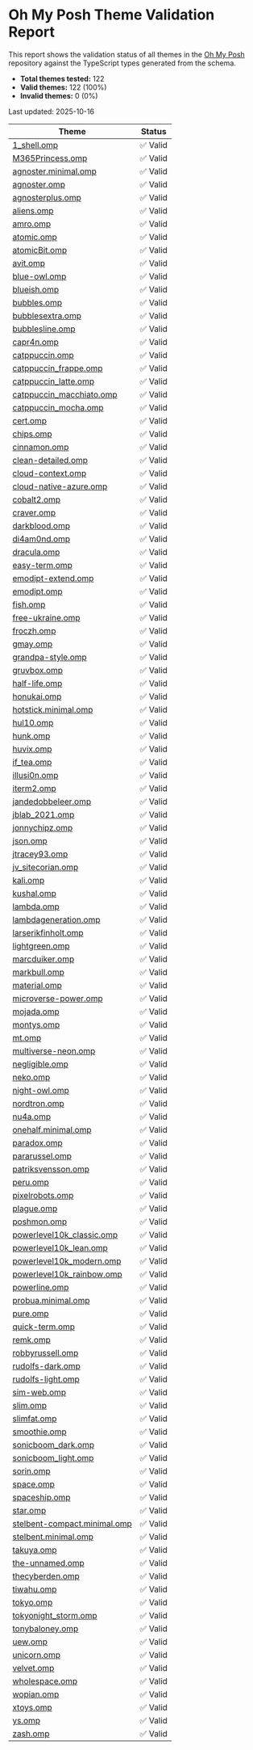 # Oh My Posh Theme Validation Report

This report shows the validation status of all themes in the [Oh My Posh](https://github.com/JanDeDobbeleer/oh-my-posh) repository against the TypeScript types generated from the schema.

- **Total themes tested:** 122
- **Valid themes:** 122 (100%)
- **Invalid themes:** 0 (0%)

Last updated: 2025-10-16

| Theme | Status |
|-------|--------|
| [1_shell.omp](https://github.com/JanDeDobbeleer/oh-my-posh/blob/main/themes/1_shell.omp.json) | ✅ Valid |
| [M365Princess.omp](https://github.com/JanDeDobbeleer/oh-my-posh/blob/main/themes/M365Princess.omp.json) | ✅ Valid |
| [agnoster.minimal.omp](https://github.com/JanDeDobbeleer/oh-my-posh/blob/main/themes/agnoster.minimal.omp.json) | ✅ Valid |
| [agnoster.omp](https://github.com/JanDeDobbeleer/oh-my-posh/blob/main/themes/agnoster.omp.json) | ✅ Valid |
| [agnosterplus.omp](https://github.com/JanDeDobbeleer/oh-my-posh/blob/main/themes/agnosterplus.omp.json) | ✅ Valid |
| [aliens.omp](https://github.com/JanDeDobbeleer/oh-my-posh/blob/main/themes/aliens.omp.json) | ✅ Valid |
| [amro.omp](https://github.com/JanDeDobbeleer/oh-my-posh/blob/main/themes/amro.omp.json) | ✅ Valid |
| [atomic.omp](https://github.com/JanDeDobbeleer/oh-my-posh/blob/main/themes/atomic.omp.json) | ✅ Valid |
| [atomicBit.omp](https://github.com/JanDeDobbeleer/oh-my-posh/blob/main/themes/atomicBit.omp.json) | ✅ Valid |
| [avit.omp](https://github.com/JanDeDobbeleer/oh-my-posh/blob/main/themes/avit.omp.json) | ✅ Valid |
| [blue-owl.omp](https://github.com/JanDeDobbeleer/oh-my-posh/blob/main/themes/blue-owl.omp.json) | ✅ Valid |
| [blueish.omp](https://github.com/JanDeDobbeleer/oh-my-posh/blob/main/themes/blueish.omp.json) | ✅ Valid |
| [bubbles.omp](https://github.com/JanDeDobbeleer/oh-my-posh/blob/main/themes/bubbles.omp.json) | ✅ Valid |
| [bubblesextra.omp](https://github.com/JanDeDobbeleer/oh-my-posh/blob/main/themes/bubblesextra.omp.json) | ✅ Valid |
| [bubblesline.omp](https://github.com/JanDeDobbeleer/oh-my-posh/blob/main/themes/bubblesline.omp.json) | ✅ Valid |
| [capr4n.omp](https://github.com/JanDeDobbeleer/oh-my-posh/blob/main/themes/capr4n.omp.json) | ✅ Valid |
| [catppuccin.omp](https://github.com/JanDeDobbeleer/oh-my-posh/blob/main/themes/catppuccin.omp.json) | ✅ Valid |
| [catppuccin_frappe.omp](https://github.com/JanDeDobbeleer/oh-my-posh/blob/main/themes/catppuccin_frappe.omp.json) | ✅ Valid |
| [catppuccin_latte.omp](https://github.com/JanDeDobbeleer/oh-my-posh/blob/main/themes/catppuccin_latte.omp.json) | ✅ Valid |
| [catppuccin_macchiato.omp](https://github.com/JanDeDobbeleer/oh-my-posh/blob/main/themes/catppuccin_macchiato.omp.json) | ✅ Valid |
| [catppuccin_mocha.omp](https://github.com/JanDeDobbeleer/oh-my-posh/blob/main/themes/catppuccin_mocha.omp.json) | ✅ Valid |
| [cert.omp](https://github.com/JanDeDobbeleer/oh-my-posh/blob/main/themes/cert.omp.json) | ✅ Valid |
| [chips.omp](https://github.com/JanDeDobbeleer/oh-my-posh/blob/main/themes/chips.omp.json) | ✅ Valid |
| [cinnamon.omp](https://github.com/JanDeDobbeleer/oh-my-posh/blob/main/themes/cinnamon.omp.json) | ✅ Valid |
| [clean-detailed.omp](https://github.com/JanDeDobbeleer/oh-my-posh/blob/main/themes/clean-detailed.omp.json) | ✅ Valid |
| [cloud-context.omp](https://github.com/JanDeDobbeleer/oh-my-posh/blob/main/themes/cloud-context.omp.json) | ✅ Valid |
| [cloud-native-azure.omp](https://github.com/JanDeDobbeleer/oh-my-posh/blob/main/themes/cloud-native-azure.omp.json) | ✅ Valid |
| [cobalt2.omp](https://github.com/JanDeDobbeleer/oh-my-posh/blob/main/themes/cobalt2.omp.json) | ✅ Valid |
| [craver.omp](https://github.com/JanDeDobbeleer/oh-my-posh/blob/main/themes/craver.omp.json) | ✅ Valid |
| [darkblood.omp](https://github.com/JanDeDobbeleer/oh-my-posh/blob/main/themes/darkblood.omp.json) | ✅ Valid |
| [di4am0nd.omp](https://github.com/JanDeDobbeleer/oh-my-posh/blob/main/themes/di4am0nd.omp.json) | ✅ Valid |
| [dracula.omp](https://github.com/JanDeDobbeleer/oh-my-posh/blob/main/themes/dracula.omp.json) | ✅ Valid |
| [easy-term.omp](https://github.com/JanDeDobbeleer/oh-my-posh/blob/main/themes/easy-term.omp.json) | ✅ Valid |
| [emodipt-extend.omp](https://github.com/JanDeDobbeleer/oh-my-posh/blob/main/themes/emodipt-extend.omp.json) | ✅ Valid |
| [emodipt.omp](https://github.com/JanDeDobbeleer/oh-my-posh/blob/main/themes/emodipt.omp.json) | ✅ Valid |
| [fish.omp](https://github.com/JanDeDobbeleer/oh-my-posh/blob/main/themes/fish.omp.json) | ✅ Valid |
| [free-ukraine.omp](https://github.com/JanDeDobbeleer/oh-my-posh/blob/main/themes/free-ukraine.omp.json) | ✅ Valid |
| [froczh.omp](https://github.com/JanDeDobbeleer/oh-my-posh/blob/main/themes/froczh.omp.json) | ✅ Valid |
| [gmay.omp](https://github.com/JanDeDobbeleer/oh-my-posh/blob/main/themes/gmay.omp.json) | ✅ Valid |
| [grandpa-style.omp](https://github.com/JanDeDobbeleer/oh-my-posh/blob/main/themes/grandpa-style.omp.json) | ✅ Valid |
| [gruvbox.omp](https://github.com/JanDeDobbeleer/oh-my-posh/blob/main/themes/gruvbox.omp.json) | ✅ Valid |
| [half-life.omp](https://github.com/JanDeDobbeleer/oh-my-posh/blob/main/themes/half-life.omp.json) | ✅ Valid |
| [honukai.omp](https://github.com/JanDeDobbeleer/oh-my-posh/blob/main/themes/honukai.omp.json) | ✅ Valid |
| [hotstick.minimal.omp](https://github.com/JanDeDobbeleer/oh-my-posh/blob/main/themes/hotstick.minimal.omp.json) | ✅ Valid |
| [hul10.omp](https://github.com/JanDeDobbeleer/oh-my-posh/blob/main/themes/hul10.omp.json) | ✅ Valid |
| [hunk.omp](https://github.com/JanDeDobbeleer/oh-my-posh/blob/main/themes/hunk.omp.json) | ✅ Valid |
| [huvix.omp](https://github.com/JanDeDobbeleer/oh-my-posh/blob/main/themes/huvix.omp.json) | ✅ Valid |
| [if_tea.omp](https://github.com/JanDeDobbeleer/oh-my-posh/blob/main/themes/if_tea.omp.json) | ✅ Valid |
| [illusi0n.omp](https://github.com/JanDeDobbeleer/oh-my-posh/blob/main/themes/illusi0n.omp.json) | ✅ Valid |
| [iterm2.omp](https://github.com/JanDeDobbeleer/oh-my-posh/blob/main/themes/iterm2.omp.json) | ✅ Valid |
| [jandedobbeleer.omp](https://github.com/JanDeDobbeleer/oh-my-posh/blob/main/themes/jandedobbeleer.omp.json) | ✅ Valid |
| [jblab_2021.omp](https://github.com/JanDeDobbeleer/oh-my-posh/blob/main/themes/jblab_2021.omp.json) | ✅ Valid |
| [jonnychipz.omp](https://github.com/JanDeDobbeleer/oh-my-posh/blob/main/themes/jonnychipz.omp.json) | ✅ Valid |
| [json.omp](https://github.com/JanDeDobbeleer/oh-my-posh/blob/main/themes/json.omp.json) | ✅ Valid |
| [jtracey93.omp](https://github.com/JanDeDobbeleer/oh-my-posh/blob/main/themes/jtracey93.omp.json) | ✅ Valid |
| [jv_sitecorian.omp](https://github.com/JanDeDobbeleer/oh-my-posh/blob/main/themes/jv_sitecorian.omp.json) | ✅ Valid |
| [kali.omp](https://github.com/JanDeDobbeleer/oh-my-posh/blob/main/themes/kali.omp.json) | ✅ Valid |
| [kushal.omp](https://github.com/JanDeDobbeleer/oh-my-posh/blob/main/themes/kushal.omp.json) | ✅ Valid |
| [lambda.omp](https://github.com/JanDeDobbeleer/oh-my-posh/blob/main/themes/lambda.omp.json) | ✅ Valid |
| [lambdageneration.omp](https://github.com/JanDeDobbeleer/oh-my-posh/blob/main/themes/lambdageneration.omp.json) | ✅ Valid |
| [larserikfinholt.omp](https://github.com/JanDeDobbeleer/oh-my-posh/blob/main/themes/larserikfinholt.omp.json) | ✅ Valid |
| [lightgreen.omp](https://github.com/JanDeDobbeleer/oh-my-posh/blob/main/themes/lightgreen.omp.json) | ✅ Valid |
| [marcduiker.omp](https://github.com/JanDeDobbeleer/oh-my-posh/blob/main/themes/marcduiker.omp.json) | ✅ Valid |
| [markbull.omp](https://github.com/JanDeDobbeleer/oh-my-posh/blob/main/themes/markbull.omp.json) | ✅ Valid |
| [material.omp](https://github.com/JanDeDobbeleer/oh-my-posh/blob/main/themes/material.omp.json) | ✅ Valid |
| [microverse-power.omp](https://github.com/JanDeDobbeleer/oh-my-posh/blob/main/themes/microverse-power.omp.json) | ✅ Valid |
| [mojada.omp](https://github.com/JanDeDobbeleer/oh-my-posh/blob/main/themes/mojada.omp.json) | ✅ Valid |
| [montys.omp](https://github.com/JanDeDobbeleer/oh-my-posh/blob/main/themes/montys.omp.json) | ✅ Valid |
| [mt.omp](https://github.com/JanDeDobbeleer/oh-my-posh/blob/main/themes/mt.omp.json) | ✅ Valid |
| [multiverse-neon.omp](https://github.com/JanDeDobbeleer/oh-my-posh/blob/main/themes/multiverse-neon.omp.json) | ✅ Valid |
| [negligible.omp](https://github.com/JanDeDobbeleer/oh-my-posh/blob/main/themes/negligible.omp.json) | ✅ Valid |
| [neko.omp](https://github.com/JanDeDobbeleer/oh-my-posh/blob/main/themes/neko.omp.json) | ✅ Valid |
| [night-owl.omp](https://github.com/JanDeDobbeleer/oh-my-posh/blob/main/themes/night-owl.omp.json) | ✅ Valid |
| [nordtron.omp](https://github.com/JanDeDobbeleer/oh-my-posh/blob/main/themes/nordtron.omp.json) | ✅ Valid |
| [nu4a.omp](https://github.com/JanDeDobbeleer/oh-my-posh/blob/main/themes/nu4a.omp.json) | ✅ Valid |
| [onehalf.minimal.omp](https://github.com/JanDeDobbeleer/oh-my-posh/blob/main/themes/onehalf.minimal.omp.json) | ✅ Valid |
| [paradox.omp](https://github.com/JanDeDobbeleer/oh-my-posh/blob/main/themes/paradox.omp.json) | ✅ Valid |
| [pararussel.omp](https://github.com/JanDeDobbeleer/oh-my-posh/blob/main/themes/pararussel.omp.json) | ✅ Valid |
| [patriksvensson.omp](https://github.com/JanDeDobbeleer/oh-my-posh/blob/main/themes/patriksvensson.omp.json) | ✅ Valid |
| [peru.omp](https://github.com/JanDeDobbeleer/oh-my-posh/blob/main/themes/peru.omp.json) | ✅ Valid |
| [pixelrobots.omp](https://github.com/JanDeDobbeleer/oh-my-posh/blob/main/themes/pixelrobots.omp.json) | ✅ Valid |
| [plague.omp](https://github.com/JanDeDobbeleer/oh-my-posh/blob/main/themes/plague.omp.json) | ✅ Valid |
| [poshmon.omp](https://github.com/JanDeDobbeleer/oh-my-posh/blob/main/themes/poshmon.omp.json) | ✅ Valid |
| [powerlevel10k_classic.omp](https://github.com/JanDeDobbeleer/oh-my-posh/blob/main/themes/powerlevel10k_classic.omp.json) | ✅ Valid |
| [powerlevel10k_lean.omp](https://github.com/JanDeDobbeleer/oh-my-posh/blob/main/themes/powerlevel10k_lean.omp.json) | ✅ Valid |
| [powerlevel10k_modern.omp](https://github.com/JanDeDobbeleer/oh-my-posh/blob/main/themes/powerlevel10k_modern.omp.json) | ✅ Valid |
| [powerlevel10k_rainbow.omp](https://github.com/JanDeDobbeleer/oh-my-posh/blob/main/themes/powerlevel10k_rainbow.omp.json) | ✅ Valid |
| [powerline.omp](https://github.com/JanDeDobbeleer/oh-my-posh/blob/main/themes/powerline.omp.json) | ✅ Valid |
| [probua.minimal.omp](https://github.com/JanDeDobbeleer/oh-my-posh/blob/main/themes/probua.minimal.omp.json) | ✅ Valid |
| [pure.omp](https://github.com/JanDeDobbeleer/oh-my-posh/blob/main/themes/pure.omp.json) | ✅ Valid |
| [quick-term.omp](https://github.com/JanDeDobbeleer/oh-my-posh/blob/main/themes/quick-term.omp.json) | ✅ Valid |
| [remk.omp](https://github.com/JanDeDobbeleer/oh-my-posh/blob/main/themes/remk.omp.json) | ✅ Valid |
| [robbyrussell.omp](https://github.com/JanDeDobbeleer/oh-my-posh/blob/main/themes/robbyrussell.omp.json) | ✅ Valid |
| [rudolfs-dark.omp](https://github.com/JanDeDobbeleer/oh-my-posh/blob/main/themes/rudolfs-dark.omp.json) | ✅ Valid |
| [rudolfs-light.omp](https://github.com/JanDeDobbeleer/oh-my-posh/blob/main/themes/rudolfs-light.omp.json) | ✅ Valid |
| [sim-web.omp](https://github.com/JanDeDobbeleer/oh-my-posh/blob/main/themes/sim-web.omp.json) | ✅ Valid |
| [slim.omp](https://github.com/JanDeDobbeleer/oh-my-posh/blob/main/themes/slim.omp.json) | ✅ Valid |
| [slimfat.omp](https://github.com/JanDeDobbeleer/oh-my-posh/blob/main/themes/slimfat.omp.json) | ✅ Valid |
| [smoothie.omp](https://github.com/JanDeDobbeleer/oh-my-posh/blob/main/themes/smoothie.omp.json) | ✅ Valid |
| [sonicboom_dark.omp](https://github.com/JanDeDobbeleer/oh-my-posh/blob/main/themes/sonicboom_dark.omp.json) | ✅ Valid |
| [sonicboom_light.omp](https://github.com/JanDeDobbeleer/oh-my-posh/blob/main/themes/sonicboom_light.omp.json) | ✅ Valid |
| [sorin.omp](https://github.com/JanDeDobbeleer/oh-my-posh/blob/main/themes/sorin.omp.json) | ✅ Valid |
| [space.omp](https://github.com/JanDeDobbeleer/oh-my-posh/blob/main/themes/space.omp.json) | ✅ Valid |
| [spaceship.omp](https://github.com/JanDeDobbeleer/oh-my-posh/blob/main/themes/spaceship.omp.json) | ✅ Valid |
| [star.omp](https://github.com/JanDeDobbeleer/oh-my-posh/blob/main/themes/star.omp.json) | ✅ Valid |
| [stelbent-compact.minimal.omp](https://github.com/JanDeDobbeleer/oh-my-posh/blob/main/themes/stelbent-compact.minimal.omp.json) | ✅ Valid |
| [stelbent.minimal.omp](https://github.com/JanDeDobbeleer/oh-my-posh/blob/main/themes/stelbent.minimal.omp.json) | ✅ Valid |
| [takuya.omp](https://github.com/JanDeDobbeleer/oh-my-posh/blob/main/themes/takuya.omp.json) | ✅ Valid |
| [the-unnamed.omp](https://github.com/JanDeDobbeleer/oh-my-posh/blob/main/themes/the-unnamed.omp.json) | ✅ Valid |
| [thecyberden.omp](https://github.com/JanDeDobbeleer/oh-my-posh/blob/main/themes/thecyberden.omp.json) | ✅ Valid |
| [tiwahu.omp](https://github.com/JanDeDobbeleer/oh-my-posh/blob/main/themes/tiwahu.omp.json) | ✅ Valid |
| [tokyo.omp](https://github.com/JanDeDobbeleer/oh-my-posh/blob/main/themes/tokyo.omp.json) | ✅ Valid |
| [tokyonight_storm.omp](https://github.com/JanDeDobbeleer/oh-my-posh/blob/main/themes/tokyonight_storm.omp.json) | ✅ Valid |
| [tonybaloney.omp](https://github.com/JanDeDobbeleer/oh-my-posh/blob/main/themes/tonybaloney.omp.json) | ✅ Valid |
| [uew.omp](https://github.com/JanDeDobbeleer/oh-my-posh/blob/main/themes/uew.omp.json) | ✅ Valid |
| [unicorn.omp](https://github.com/JanDeDobbeleer/oh-my-posh/blob/main/themes/unicorn.omp.json) | ✅ Valid |
| [velvet.omp](https://github.com/JanDeDobbeleer/oh-my-posh/blob/main/themes/velvet.omp.json) | ✅ Valid |
| [wholespace.omp](https://github.com/JanDeDobbeleer/oh-my-posh/blob/main/themes/wholespace.omp.json) | ✅ Valid |
| [wopian.omp](https://github.com/JanDeDobbeleer/oh-my-posh/blob/main/themes/wopian.omp.json) | ✅ Valid |
| [xtoys.omp](https://github.com/JanDeDobbeleer/oh-my-posh/blob/main/themes/xtoys.omp.json) | ✅ Valid |
| [ys.omp](https://github.com/JanDeDobbeleer/oh-my-posh/blob/main/themes/ys.omp.json) | ✅ Valid |
| [zash.omp](https://github.com/JanDeDobbeleer/oh-my-posh/blob/main/themes/zash.omp.json) | ✅ Valid |
